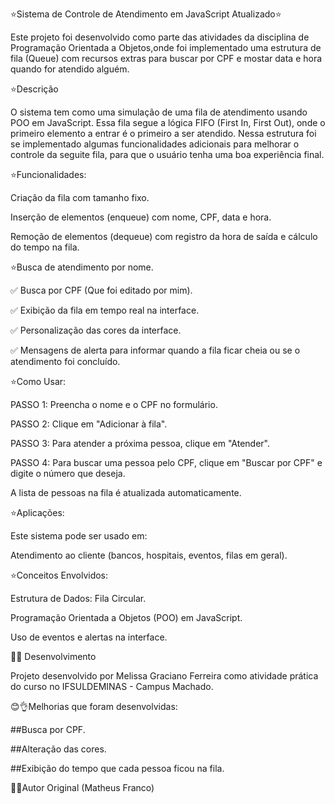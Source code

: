  ⭐Sistema de Controle de Atendimento em JavaScript Atualizado⭐

Este projeto foi desenvolvido como parte das atividades da disciplina de Programação Orientada a Objetos,onde foi implementado uma estrutura de fila (Queue) com recursos extras para buscar por CPF e mostar data e hora quando for atendido alguém.

⭐Descrição

O sistema tem como uma simulação de uma fila de atendimento usando POO em JavaScript. Essa fila segue a lógica FIFO (First In, First Out), onde o primeiro elemento a entrar é o primeiro a ser atendido. Nessa estrutura foi se implementado algumas funcionalidades adicionais para melhorar o controle da seguite fila, para que o usuário tenha uma boa experiência final.

⭐Funcionalidades: 

Criação da fila com tamanho fixo. 

Inserção de elementos (enqueue) com nome, CPF, data e hora.

Remoção de elementos (dequeue) com registro da hora de saída e cálculo do tempo na fila.

⭐Busca de atendimento por nome.

✅ Busca por CPF (Que foi editado por mim).

✅ Exibição da fila em tempo real na interface.

✅ Personalização das cores da interface. 

✅ Mensagens de alerta para informar quando a fila ficar cheia ou se o atendimento foi concluído.

⭐Como Usar:

PASSO 1:
Preencha o nome e o CPF no formulário.

PASSO 2:
Clique em "Adicionar à fila".

PASSO 3:
Para atender a próxima pessoa, clique em "Atender".

PASSO 4:
Para buscar uma pessoa pelo CPF, clique em "Buscar por CPF" e digite o número que deseja.

A lista de pessoas na fila é atualizada automaticamente.

⭐Aplicações:

Este sistema pode ser usado em:

Atendimento ao cliente (bancos, hospitais, eventos, filas em geral).


⭐Conceitos Envolvidos:

Estrutura de Dados: Fila Circular.

Programação Orientada a Objetos (POO) em JavaScript.

Uso de eventos e alertas na interface.

👨‍🎓 Desenvolvimento

Projeto desenvolvido por Melissa Graciano Ferreira como atividade prática do curso no IFSULDEMINAS - Campus Machado.

😊👌Melhorias que foram desenvolvidas:

##Busca por CPF.

##Alteração das cores.

##Exibição do tempo que cada pessoa ficou na fila.

👨‍🏫Autor Original (Matheus Franco)





